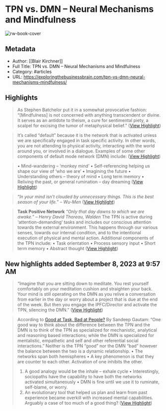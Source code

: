 # TPN vs. DMN – Neural Mechanisms and Mindfulness

![rw-book-cover](https://exploringthebusinessbrain.com/wp-content/uploads/2016/08/neurons-optimized.jpg)

## Metadata
- Author: [[Blair Kirchner]]
- Full Title: TPN vs. DMN – Neural Mechanisms and Mindfulness
- Category: #articles
- URL: https://exploringthebusinessbrain.com/tpn-vs-dmn-neural-mechanisms-mindfulness/

## Highlights

> As Stephen Batchelor put it in a somewhat provocative fashion: “[Mindfulness] is not concerned with anything transcendent or divine. It serves as an antidote to theism, a cure for sentimental piety, a scalpel for excising the tumor of metaphysical belief.” ([View Highlight](https://read.readwise.io/read/01h9sxdgr7em60aq13p9bs5m3e))


> It’s called “default” because it is the network that is activated unless we are specifically engaged in task specific activity. In other words, you are not attending to physical activity, interacting with the world around you, or involved in a dialogue. Examples of some other components of default mode network (DMN) include: ([View Highlight](https://read.readwise.io/read/01h9sxf49s2w0nt9kaxp96v7f6))


> • Mind-wandering – ‘monkey mind’
>  • Self-referencing helping us shape our view of ‘who we are’
>  • Imagining the future
>  • Understanding others – theory of mind
>  • Long term memory
>  • Reliving the past, or general rumination – day dreaming ([View Highlight](https://read.readwise.io/read/01h9sxfnt4gghj5d3q9jw4mq1x))


> “*In your mind isn’t clouded by unnecessary things. This is the best season of your life.*” *– Wu-Men* ([View Highlight](https://read.readwise.io/read/01h9sxqmky26spgqt3ydbnn3qp))


> **Task Positive Network**
>  *“Only that day dawns to which we are awake.” – Henry David Thoreau, Walden*
>  The TPN is active during ‘attention-demanding’ tasks and includes our conscious attention towards the external environment. This happens through our various senses, towards our internal condition, and to the intentional execution of physical and mental action.
>  Additional components of the TPN include:
>  • Task orientation
>  • Process sensory input
>  • Short term memory
>  • Abstract thought ([View Highlight](https://read.readwise.io/read/01h9sxrnbv7axhmea87b0n883p))

## New highlights added September 8, 2023 at 9:57 AM

> “Imagine that you are sitting down to meditate. You rest yourself comfortably on your meditation cushion and straighten your back. Your mind is still operating on the DMN as you relive a conversation from earlier in the day or worry about a project that is due at the end of the week. But then you engage the lPFC/Director and activate the TPN, silencing the DMN.” ([View Highlight](https://read.readwise.io/read/01h9sy0vme5r44yxjfrf7zq6vq))


> According to [Good at Task, Bad at People?](https://www.psychologytoday.com/blog/the-fundamental-four/201406/good-task-bad-people) By Sandeep Gautam:
>  “One good way to think about the difference between the TPN and the DMN is to think of the TPN as specialized for mechanistic, analytical and reasoning based interactions; while the DMN is specialized for mentalistic, empathetic and self and other referential social interactions.”
>  Neither is the TPN “good” nor the DMN “bad” however the balance between the two is a dynamic relationship.
>  • The networks span both hemispheres
>  • A key phenomenon is that they are counter to each other. Activation of one inhibits the other.
>  1. A good analogy would be the inhale – exhale cycle
>  • Interestingly, sociopaths have the capability to have both the networks activated simultaneously
>  • DMN is fine until we use it to ruminate, self-blame, or worry.
>  1. An evolutionary tool that helped us plan and learn from past experience became overkill with increased mental capabilities. Arguably a case of too much of a good thing? ([View Highlight](https://read.readwise.io/read/01h9syfb6r5mgd3n7dhdmp8t4t))


